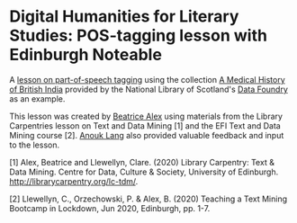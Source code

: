 # Digital Humanities for Literary Studies: POS-tagging lesson with Edinburgh Noteable
A [lesson on part-of-speech tagging](...) using the collection [A Medical History of British India](https://data.nls.uk/data/digitised-collections/a-medical-history-of-british-india/) provided by the National Library of Scotland's [Data Foundry](https://data.nls.uk) as an example.

This lesson was created by [Beatrice Alex](https://www.ed.ac.uk/profile/dr-beatrice-alex) using materials from the Library Carpentries lesson on Text and Data Mining [1] and the EFI Text and Data Mining course [2]. [Anouk Lang](https://www.ed.ac.uk/profile/anouk-lang) also provided valuable feedback and input to the lesson.


[1] Alex, Beatrice and Llewellyn, Clare. (2020) Library Carpentry: Text & Data Mining. Centre for Data, Culture & Society, University of Edinburgh. http://librarycarpentry.org/lc-tdm/.

[2] Llewellyn, C., Orzechowski, P. & Alex, B. (2020) Teaching a Text Mining Bootcamp in Lockdown, Jun 2020, Edinburgh, pp. 1-7.
